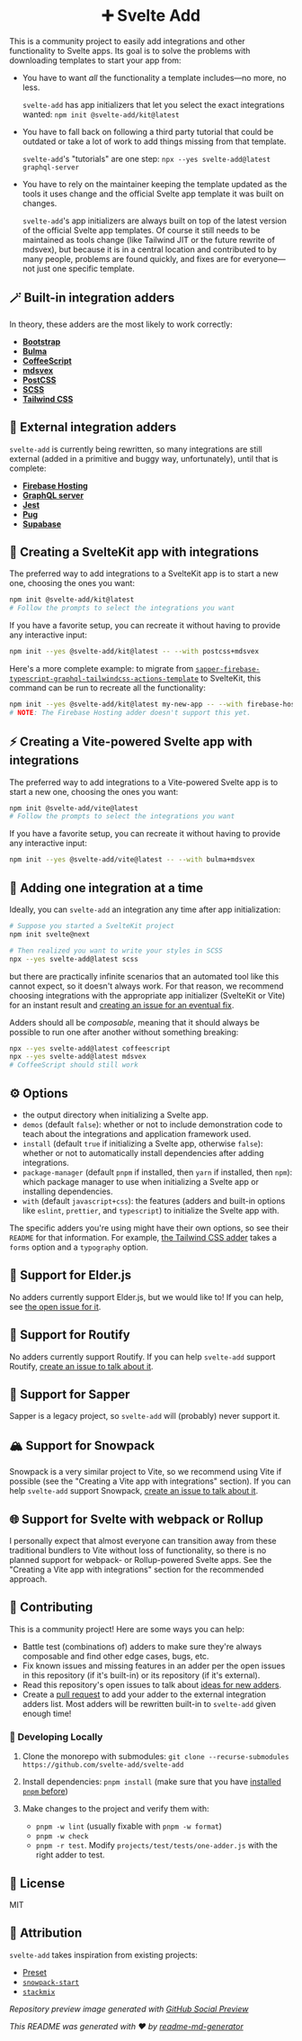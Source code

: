 <h1 align="center">➕ Svelte Add</h1>
This is a community project to easily add integrations and other functionality to Svelte apps. Its goal is to solve the  problems with downloading templates to start your app from:

- You have to want _all_ the functionality a template includes—no more, no less.

  `svelte-add` has app initializers that let you select the exact integrations wanted: `npm init @svelte-add/kit@latest`

- You have to fall back on following a third party tutorial that could be outdated or take a lot of work to add things missing from that template.

  `svelte-add`'s "tutorials" are one step: `npx --yes svelte-add@latest graphql-server`

- You have to rely on the maintainer keeping the template updated as the tools it uses change and the official Svelte app template it was built on changes.

  `svelte-add`'s app initializers are always built on top of the latest version of the official Svelte app templates. Of course it still needs to be maintained as tools change (like Tailwind JIT or the future rewrite of mdsvex), but because it is in a central location and contributed to by many people, problems are found quickly, and fixes are for everyone—not just one specific template.

## 🪄 Built-in integration adders

In theory, these adders are the most likely to work correctly:

- [**Bootstrap**](https://github.com/svelte-add/bootstrap)
- [**Bulma**](https://github.com/svelte-add/bulma)
- [**CoffeeScript**](https://github.com/svelte-add/coffeescript)
- [**mdsvex**](https://github.com/svelte-add/mdsvex)
- [**PostCSS**](https://github.com/svelte-add/postcss)
- [**SCSS**](https://github.com/svelte-add/scss)
- [**Tailwind CSS**](https://github.com/svelte-add/tailwindcss)

## 📨 External integration adders

`svelte-add` is currently being rewritten, so many integrations are still external (added in a primitive and buggy way, unfortunately), until that is complete:

- [**Firebase Hosting**](https://github.com/svelte-add/firebase-hosting)
- [**GraphQL server**](https://github.com/svelte-add/graphql-server)
- [**Jest**](https://github.com/rossyman/svelte-add-jest)
- [**Pug**](https://github.com/Leftium/pug-adder)
- [**Supabase**](https://github.com/joshnuss/svelte-supabase)

## 🧰 Creating a SvelteKit app with integrations

The preferred way to add integrations to a SvelteKit app is to start a new one, choosing the ones you want:

```sh
npm init @svelte-add/kit@latest
# Follow the prompts to select the integrations you want
```

If you have a favorite setup, you can recreate it without having to provide any interactive input:

```sh
npm init --yes @svelte-add/kit@latest -- --with postcss+mdsvex
```

Here's a more complete example: to migrate from [`sapper-firebase-typescript-graphql-tailwindcss-actions-template`](https://github.com/babichjacob/sapper-firebase-typescript-graphql-tailwindcss-actions-template) to SvelteKit, this command can be run to recreate all the functionality:

```sh
npm init --yes @svelte-add/kit@latest my-new-app -- --with firebase-hosting+typescript+graphql-server+tailwindcss+eslint+prettier --firebase-hosting-project my-project-123
# NOTE: The Firebase Hosting adder doesn't support this yet.
```

## ⚡️ Creating a Vite-powered Svelte app with integrations

The preferred way to add integrations to a Vite-powered Svelte app is to start a new one, choosing the ones you want:

```sh
npm init @svelte-add/vite@latest
# Follow the prompts to select the integrations you want
```

If you have a favorite setup, you can recreate it without having to provide any interactive input:

```sh
npm init --yes @svelte-add/vite@latest -- --with bulma+mdsvex
```

## 🧩 Adding one integration at a time

Ideally, you can `svelte-add` an integration any time after app initialization:

```sh
# Suppose you started a SvelteKit project
npm init svelte@next

# Then realized you want to write your styles in SCSS
npx --yes svelte-add@latest scss
```

but there are practically infinite scenarios that an automated tool like this cannot expect, so it doesn't always work. For that reason, we recommend choosing integrations with the appropriate app initializer (SvelteKit or Vite) for an instant result and [creating an issue for an eventual fix](https://github.com/svelte-add/svelte-add/issues).

Adders should all be _composable_, meaning that it should always be possible to run one after another without something breaking:

```sh
npx --yes svelte-add@latest coffeescript
npx --yes svelte-add@latest mdsvex
# CoffeeScript should still work
```

## ⚙️ Options

- the output directory when initializing a Svelte app.
- `demos` (default `false`): whether or not to include demonstration code to teach about the integrations and application framework used.
- `install` (default `true` if initializing a Svelte app, otherwise `false`): whether or not to automatically install dependencies after adding integrations.
- `package-manager` (default `pnpm` if installed, then `yarn` if installed, then `npm`): which package manager to use when initializing a Svelte app or installing dependencies.
- `with` (default `javascript+css`): the features (adders and built-in options like `eslint`, `prettier`, and `typescript`) to initialize the Svelte app with.

The specific adders you're using might have their own options, so see their `README` for that information. For example, [the Tailwind CSS adder](https://github.com/svelte-add/tailwindcss) takes a `forms` option and a `typography` option.

## 🧓 Support for Elder.js

No adders currently support Elder.js, but we would like to! If you can help, see [the open issue for it](https://github.com/svelte-add/svelte-add/issues/42).

## 🧭 Support for Routify

No adders currently support Routify. If you can help `svelte-add` support Routify, [create an issue to talk about it](https://github.com/svelte-add/svelte-add/issues).

## 🌱 Support for Sapper

Sapper is a legacy project, so `svelte-add` will (probably) never support it.

## 🏔 Support for Snowpack

Snowpack is a very similar project to Vite, so we recommend using Vite if possible (see the "Creating a Vite app with integrations" section). If you can help `svelte-add` support Snowpack, [create an issue to talk about it](https://github.com/svelte-add/svelte-add/issues).

## 🌐 Support for Svelte with webpack or Rollup

I personally expect that almost everyone can transition away from these traditional bundlers to Vite without loss of functionality, so there is no planned support for webpack- or Rollup-powered Svelte apps. See the "Creating a Vite app with integrations" section for the recommended approach.

## 🎁 Contributing

This is a community project! Here are some ways you can help:

- Battle test (combinations of) adders to make sure they're always composable and find other edge cases, bugs, etc.
- Fix known issues and missing features in an adder per the open issues in this repository (if it's built-in) or its repository (if it's external).
- Read this repository's open issues to talk about [ideas for new adders](https://github.com/svelte-add/svelte-add/issues?q=is%3Aissue+is%3Aopen+label%3A%22make+a+new+adder%22).
- Create a [pull request](https://github.com/svelte-add/svelte-add/pulls) to add your adder to the external integration adders list. Most adders will be rewritten built-in to `svelte-add` given enough time!

### 🧪 Developing Locally

1. Clone the monorepo with submodules: `git clone --recurse-submodules https://github.com/svelte-add/svelte-add`
2. Install dependencies: `pnpm install` (make sure that you have [installed `pnpm` before](https://pnpm.io/installation#using-npm))
3. Make changes to the project and verify them with:

   - `pnpm -w lint` (usually fixable with `pnpm -w format`)
   - `pnpm -w check`
   - `pnpm -r test`. Modify `projects/test/tests/one-adder.js` with the right adder to test.

## 📄 License

MIT

## 🙏 Attribution

`svelte-add` takes inspiration from existing projects:

- [Preset](https://preset.dev/)
- [`snowpack-start`](https://github.com/awu43/snowpack-start)
- [`stackmix`](https://github.com/roxiness/stackmix)

_Repository preview image generated with [GitHub Social Preview](https://social-preview.pqt.dev/)_

_This README was generated with ❤️ by [readme-md-generator](https://github.com/kefranabg/readme-md-generator)_
